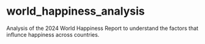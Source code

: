 # world_happiness_analysis
Analysis of the 2024 World Happiness Report to understand the factors that influnce happiness across countries.
